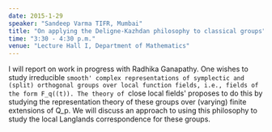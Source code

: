 ```yaml
---
date: 2015-1-29
speaker: "Sandeep Varma TIFR, Mumbai"
title: "On applying the Deligne-Kazhdan philosophy to classical groups"
time: "3:30 - 4:30 p.m."
venue: "Lecture Hall I, Department of Mathematics"
---
```

I will report on work in progress with Radhika Ganapathy. One wishes to
study irreducible `smooth' complex representations of symplectic and
(split) orthogonal groups over local function fields, i.e., fields of the
form F_q((t)). The theory of `close local fields' proposes to do this by
studying the representation theory of these groups over (varying) finite
extensions of Q_p. We will discuss an approach to using this philosophy to
study the local Langlands correspondence for these groups.
